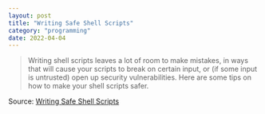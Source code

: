```yaml
---
layout: post
title: "Writing Safe Shell Scripts"
category: "programming"
date: 2022-04-04
---
```


> Writing shell scripts leaves a lot of room to make mistakes, in ways that will cause your scripts to break on certain input, or (if some input is untrusted) open up security vulnerabilities. Here are some tips on how to make your shell scripts safer.



Source: [Writing Safe Shell Scripts](https://sipb.mit.edu/doc/safe-shell/)

